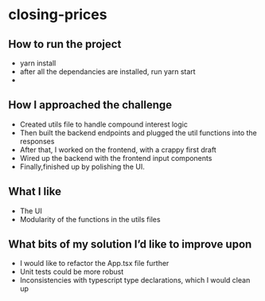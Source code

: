 # closing-prices

How to run the project
-
- yarn install
- after all the dependancies are installed, run yarn start
- 
How I approached the challenge
- 
- Created utils file to handle compound interest logic
- Then built the backend endpoints and plugged the util functions into the responses
- After that, I worked on the frontend, with a crappy first draft
- Wired up the backend with the frontend input components
- Finally,finished up by polishing the UI.

What I like
-
- The UI
- Modularity of the functions in the utils files

What bits of my solution I’d like to improve upon
-
- I would like to refactor the App.tsx file further
- Unit tests could be more robust
- Inconsistencies with typescript type declarations, which I would clean up

